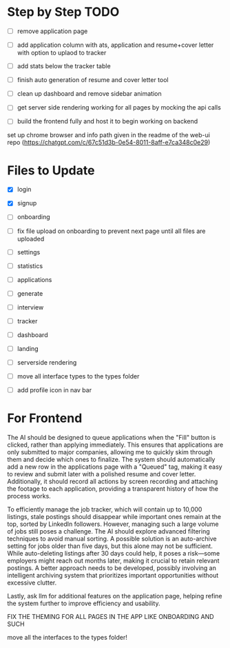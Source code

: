 # Step by Step TODO
- [ ] remove application page
- [ ] add application column with ats, application and resume+cover letter with option to uplaod to tracker
- [ ] add stats below the tracker table
- [ ] finish auto generation of resume and cover letter tool
- [ ] clean up dashboard and remove sidebar animation
- [ ] get server side rendering working for all pages by mocking the api calls
- [ ] build the frontend fully and host it to begin working on backend




set up chrome browser and info path given in the readme of the web-ui repo (https://chatgpt.com/c/67c51d3b-0e54-8011-8aff-e7ca348c0e29)

# Files to Update
- [X] login
- [X] signup
- [ ] onboarding
- [ ] fix file upload on onboarding to prevent next page until all files are uploaded
- [ ] settings
- [ ] statistics
- [ ] applications
- [ ] generate
- [ ] interview
- [ ] tracker
- [ ] dashboard
- [ ] landing
- [ ] serverside rendering
- [ ] move all interface types to the types folder
- [ ] add profile icon in nav bar


# For Frontend
The AI should be designed to queue applications when the "Fill" button is clicked, rather than applying immediately. This ensures that applications are only submitted to major companies, allowing me to quickly skim through them and decide which ones to finalize. The system should automatically add a new row in the applications page with a "Queued" tag, making it easy to review and submit later with a polished resume and cover letter. Additionally, it should record all actions by screen recording and attaching the footage to each application, providing a transparent history of how the process works.

To efficiently manage the job tracker, which will contain up to 10,000 listings, stale postings should disappear while important ones remain at the top, sorted by LinkedIn followers. However, managing such a large volume of jobs still poses a challenge. The AI should explore advanced filtering techniques to avoid manual sorting. A possible solution is an auto-archive setting for jobs older than five days, but this alone may not be sufficient. While auto-deleting listings after 30 days could help, it poses a risk—some employers might reach out months later, making it crucial to retain relevant postings. A better approach needs to be developed, possibly involving an intelligent archiving system that prioritizes important opportunities without excessive clutter.

Lastly, ask llm for additional features on the application page, helping refine the system further to improve efficiency and usability.

FIX THE THEMING FOR ALL PAGES IN THE APP LIKE ONBOARDING AND SUCH

move all the interfaces to the types folder!
